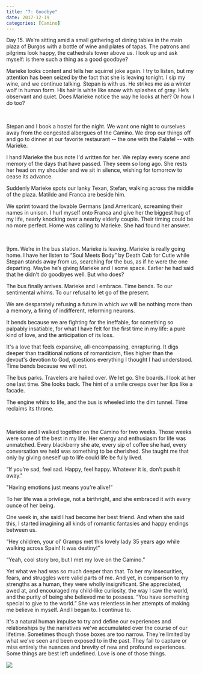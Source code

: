 ```yaml
---
title: "7: Goodbye"
date: 2017-12-19
categories: [Camino]
---
```


Day 15. We’re sitting amid a small gathering of dining tables in the main plaza of Burgos with a bottle of wine and plates of tapas. The patrons and pilgrims look happy, the cathedrals tower above us. I look up and ask myself: is there such a thing as a good goodbye?

Marieke looks content and tells her squirrel joke again. I try to listen, but my attention has been seized by the fact that she is leaving tonight. I sip my wine, and we continue talking. Stepan is with us. He strikes me as a winter wolf in human form. His hair is white like snow with splashes of gray. He’s observant and quiet. Does Marieke notice the way he looks at her? Or how I do too?

&nbsp;

Stepan and I book a hostel for the night. We want one night to ourselves away from the congested albergues of the Camino. We drop our things off and go to dinner at our favorite restaurant -- the one with the Falafel -- with Marieke. 

I hand Marieke the bus note I'd written for her. We replay every scene and memory of the days that have passed. They seem so long ago. She rests her head on my shoulder and we sit in silence, wishing for tomorrow to cease its advance.

Suddenly Marieke spots our lanky Texan, Stefan, walking across the middle of the plaza. Matilde and Franca are beside him.

We sprint toward the lovable Germans (and American), screaming their names in unison. I hurl myself onto Franca and give her the biggest hug of my life, nearly knocking over a nearby elderly couple. Their timing could be no more perfect. Home was calling to Marieke. She had found her answer.

&nbsp;

9pm. We’re in the bus station. Marieke is leaving. Marieke is really going home. I have her listen to “Soul Meets Body” by Death Cab for Cutie while Stepan stands away from us, searching for the bus, as if he were the one departing. Maybe he’s giving Marieke and I some space. Earlier he had said that he didn't do goodbyes well. But who does?

The bus finally arrives. Marieke and I embrace. Time bends. To our sentimental whims. To our refusal to let go of the present.

We are desparately refusing a future in which _we_ will be nothing more than a memory, a firing of indifferent, reforming neurons.

It bends because we are fighting for the ineffable, for something so palpably insatiable, for what I have felt for the first time in my life: a pure kind of love, and the anticipation of its loss.

It's a love that feels expansive, all-encompassing, enrapturing. It digs deeper than traditional notions of romanticism, flies higher than the devout's devotion to God, questions everything I thought I had understood. Time bends because we will not.

The bus parks. Travelers are hailed over. We let go. She boards. I look at her one last time. She looks back. The hint of a smile creeps over her lips like a facade.

The engine whirs to life, and the bus is wheeled into the dim tunnel. Time reclaims its throne.

&nbsp;

Marieke and I walked together on the Camino for two weeks. Those weeks were some of the best in my life. Her energy and enthusiasm for life was unmatched. Every blackberry she ate, every sip of coffee she had, every conversation we held was something to be cherished. She taught me that only by giving oneself up to life could life be fully lived.

“If you’re sad, feel sad. Happy, feel happy. Whatever it is, don’t push it away."

"Having emotions just means you’re alive!”

To her life was a privilege, not a birthright, and she embraced it with every ounce of her being.

One week in, she said I had become her best friend. And when she said this, I started imagining all kinds of romantic fantasies and happy endings between us.

“Hey children, your ol’ Gramps met this lovely lady 35 years ago while walking across Spain! It was destiny!”

“Yeah, cool story bro, but I met my love on the Camino.”

Yet what we had was so much deeper than that. To her my insecurities, fears, and struggles were valid parts of me. And yet, in comparison to my strengths as a human, they were wholly insignificant. She appreciated, awed at, and encouraged my child-like curiosity, the way I saw the world, and the purity of being she believed me to possess. “You have something special to give to the world.” She was relentless in her attempts of making me believe in myself. And I began to. I continue to.

It's a natural human impulse to try and define our experiences and relationships by the narratives we've accumulated over the course of our lifetime. Sometimes though those boxes are too narrow. They're limited by what we've seen and been exposed to in the past. They fail to capture or miss entirely the nuances and brevity of new and profound experiences. Some things are best left undefined. Love is one of those things.

![](/images/gallery/goodbye.jpg)
